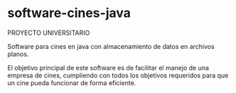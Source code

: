 # software-cines-java
PROYECTO UNIVERSITARIO

Software para cines en java con almacenamiento de datos en archivos planos.

El objetivo principal de este software es de facilitar el manejo de una empresa de cines, cumpliendo con todos los objetivos requeridos para que un cine pueda funcionar de forma eficiente.
